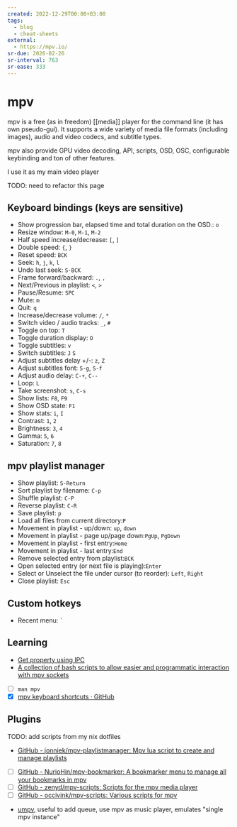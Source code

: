 ```yaml
---
created: 2022-12-29T00:00+03:00
tags:
  - blog
  - cheat-sheets
external:
  - https://mpv.io/
sr-due: 2026-02-26
sr-interval: 763
sr-ease: 333
---
```


# mpv

mpv is a free (as in freedom) [[media]] player for the command line (it has own
pseudo-gui). It supports a wide variety of media file formats (including
images), audio and video codecs, and subtitle types.

mpv also provide GPU video decoding, API, scripts, OSD, OSC, configurable
keybinding and ton of other features.

I use it as my main video player

TODO: need to refactor this page

## Keyboard bindings (keys are sensitive)

- Show progression bar, elapsed time and total duration on the OSD.:<wbr class="f"> `o`
- Resize window:<wbr class="f"> `M-0`, `M-1`, `M-2`
- Half speed increase/decrease:<wbr class="f"> `[`, `]`
- Double speed:<wbr class="f"> `{`, `}`
- Reset speed:<wbr class="f"> `BCK`
- Seek:<wbr class="f"> `h`, `j`, `k`, `l`
- Undo last seek:<wbr class="f"> `S-BCK`
- Frame forward/backward:<wbr class="f"> `.`, `,`
- Next/Previous in playlist:<wbr class="f"> `<`, `>`
- Pause/Resume:<wbr class="f"> `SPC`
- Mute:<wbr class="f"> `m`
- Quit:<wbr class="f"> `q`
- Increase/decrease volume:<wbr class="f"> `/`, `*`
- Switch video / audio tracks:<wbr class="f"> `_`, `#`
- Toggle on top:<wbr class="f"> `T`
- Toggle duration display:<wbr class="f"> `O`
- Toggle subtitles:<wbr class="f"> `v`
- Switch subtitles:<wbr class="f"> `J` `S`
- Adjust subtitles delay +/-:<wbr class="f"> `z`, `Z` <!--SR:!2024-09-22,1,313-->
- Adjust subtitles font:<wbr class="f"> `S-g`, `S-f` <!--SR:!2024-09-22,1,313-->
- Adjust audio delay:<wbr class="f"> `C-+`, `C--`
- Loop:<wbr class="f"> `L`
- Take screenshot:<wbr class="f"> `s`, `C-s`
- Show lists:<wbr class="f"> `F8`, `F9`
- Show OSD state:<wbr class="f"> `F1`
- Show stats:<wbr class="f"> `i`, `I`
- Contrast:<wbr class="f"> `1`, `2`
- Brightness:<wbr class="f"> `3`, `4`
- Gamma:<wbr class="f"> `5`, `6`
- Saturation:<wbr class="f"> `7`, `8`

## mpv playlist manager

- Show playlist:<wbr class="f"> `S-Return`
- Sort playlist by filename:<wbr class="f"> `C-p`
- Shuffle playlist:<wbr class="f"> `C-P`
- Reverse playlist:<wbr class="f"> `C-R`
- Save playlist:<wbr class="f"> `p`
- Load all files from current directory:<wbr class="f"> `P`
- Movement in playlist - up/down:<wbr class="f"> `up`, `down`
- Movement in playlist - page up/page down:<wbr class="f"> `PgUp`, `PgDown`
- Movement in playlist - first entry:<wbr class="f"> `Home`
- Movement in playlist - last entry:<wbr class="f"> `End`
- Remove selected entry from playlist:<wbr class="f"> `BCK`
- Open selected entry (or next file is playing):<wbr class="f"> `Enter`
- Select or Unselect the file under cursor (to reorder):<wbr class="f"> `Left`, `Right`
- Close playlist:<wbr class="f"> `Esc`

## Custom hotkeys

- Recent menu:<wbr class="f"> `` ` ``

## Learning

- [Get property using IPC](https://stackoverflow.com/questions/62582594/get-full-path-of-currently-playing-file-in-mpv)
- [A collection of bash scripts to allow easier and programmatic interaction with mpv sockets](https://github.com/seanbreckenridge/mpv-sockets)
- [ ] `man mpv`
- [x] [mpv keyboard shortcuts · GitHub](https://gist.github.com/flatlinebb/07caa79fd3b9f3770788df21756a4611)

## Plugins

TODO: add scripts from my nix dotfiles

- [GitHub - jonniek/mpv-playlistmanager: Mpv lua script to create and manage playlists](https://github.com/jonniek/mpv-playlistmanager)
- [ ] [GitHub - NurioHin/mpv-bookmarker: A bookmarker menu to manage all your bookmarks in mpv](https://github.com/NurioHin/mpv-bookmarker/)
- [ ] [GitHub - zenyd/mpv-scripts: Scripts for the mpv media player](https://github.com/zenyd/mpv-scripts)
- [ ] [GitHub - occivink/mpv-scripts: Various scripts for mpv](https://github.com/occivink/mpv-scripts)
- [umpv](https://github.com/mpv-player/mpv/blob/master/TOOLS/umpv), useful to
add queue, use mpv as music player, emulates "single mpv instance"
